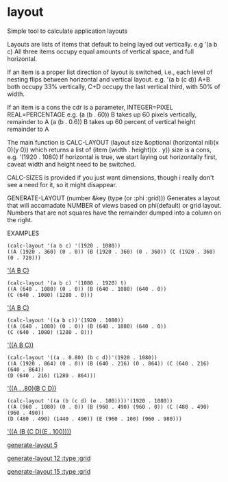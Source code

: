 # layout
Simple tool to calculate application layouts

Layouts are lists of items that default to being layed out vertically. 
  e.g '(a b c) All three items occupy equal amounts of vertical space, and full horizontal.
  
If an item is a proper list direction of layout is switched, i.e., each level of nesting flips between horizontal and vertical layout. 
  e.g. '(a b (c d)) A+B both occupy 33% vertically, C+D occupy the last vertical third, with 50% of width.
  
If an item is a cons the cdr is a parameter, INTEGER=PIXEL REAL=PERCENTAGE 
  e.g. (a (b . 60)) B takes up 60 pixels vertically, remainder to A
       (a (b . 0.6)) B takes up 60 percent of vertical height remainder to A

The main function is CALC-LAYOUT (layout size &optional (horizontal nil)(x 0)(y 0))
which returns a list of (item (width . height)(x . y))
  size is a cons, e.g. '(1920 . 1080)
  If horizontal is true, we start laying out horizontally first, caveat width and height need to be switched.
  
CALC-SIZES is provided if you just want dimensions, though i really don't see a need for it, so it might disappear.

GENERATE-LAYOUT (number &key (type (or :phi :grid)))
Generates a layout that will accomadate NUMBER of views based on phi(default) or grid layout. Numbers that are not squares have
the remainder dumped into a column on the right.

EXAMPLES

    (calc-layout '(a b c) '(1920 . 1080))
    ((A (1920 . 360) (0 . 0)) (B (1920 . 360) (0 . 360)) (C (1920 . 360) (0 . 720)))
['(A B C)](https://i.imgur.com/RJhE954.png)

    (calc-layout '(a b c) '(1080 . 1920) t)
    ((A (640 . 1080) (0 . 0)) (B (640 . 1080) (640 . 0))
    (C (640 . 1080) (1280 . 0)))
['(A B C)](https://i.imgur.com/Fkcy2Vu.png)

    (calc-layout '((a b c))'(1920 . 1080))
    ((A (640 . 1080) (0 . 0)) (B (640 . 1080) (640 . 0))
    (C (640 . 1080) (1280 . 0)))
['((A B C))](https://i.imgur.com/oilyRXr.png)

    (calc-layout '((a . 0.80) (b c d))'(1920 . 1080))
    ((A (1920 . 864) (0 . 0)) (B (640 . 216) (0 . 864)) (C (640 . 216) (640 . 864))
    (D (640 . 216) (1280 . 864)))
['((A . .80)(B C D))](https://i.imgur.com/zePdbOk.png)

    (calc-layout '((a (b (c d) (e . 100))))'(1920 . 1080))
    ((A (960 . 1080) (0 . 0)) (B (960 . 490) (960 . 0)) (C (480 . 490) (960 . 490))
    (D (480 . 490) (1440 . 490)) (E (960 . 100) (960 . 980)))
['((A (B (C D)(E . 100))))](https://i.imgur.com/3B4CUSX.png)

[generate-layout 5](https://i.imgur.com/nXe9lpl.png)

[generate-layout 12 :type :grid](https://i.imgur.com/ggXhBFK.png)

[generate-layout 15 :type :grid](https://i.imgur.com/mQRCFQw.png)

